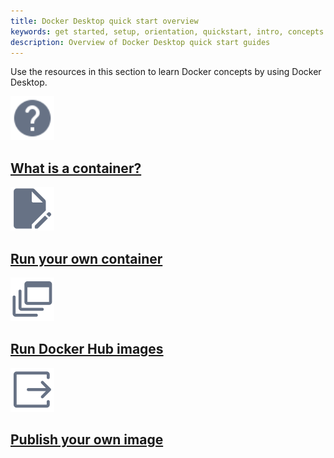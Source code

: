 ```yaml
---
title: Docker Desktop quick start overview
keywords: get started, setup, orientation, quickstart, intro, concepts
description: Overview of Docker Desktop quick start guides
---
```


Use the resources in this section to learn Docker concepts by using Docker Desktop.

<div class="component-container">
    <!--start row-->
    <div class="row">
      <div class="col-xs-12 col-sm-12 col-md-12 col-lg-4 block">
        <div class="component">
             <div class="component-icon">
                 <a href="/get-started/what-is-a-container/"><img src="/assets/images/help.svg" alt="what is a container" width="70" height="70"></a>
             </div>
                 <h2 id="what-is-a-container"><a href="/get-started/what-is-a-container/">What is a container?</a></h2>
        </div>
      </div>
     <div class="col-xs-12 col-sm-12 col-md-12 col-lg-4 block">
        <div class="component">
            <div class="component-icon">
                <a href="/get-started/run-your-own-container/"><img src="/assets/images/build-frontends.svg" alt="run your own container" width="70" height="70"></a>
            </div>
                <h2 id="run-your-own-container"><a href="/get-started/run-your-own-container">Run your own container</a></h2>
            </div>
        </div>
  </div>  
    <!--start row-->
    <div class="row">
      <div class="col-xs-12 col-sm-12 col-md-12 col-lg-4 block">
        <div class="component">
             <div class="component-icon">
                 <a href="/get-started/run-docker-hub-images/"><img src="/assets/images/build-multi-platform.svg" alt="run docker hub images" width="70" height="70"></a>
                 </div>
                 <h2 id="run-docker-hub-images"><a href="/get-started/run-docker-hub-images">Run Docker Hub images</a></h2>
            </div>
        </div>
     <div class="col-xs-12 col-sm-12 col-md-12 col-lg-4 block">
        <div class="component">
            <div class="component-icon">
                <a href="/get-started/publish-your-own-image/"><img src="/assets/images/build-exporters.svg" alt="publish your own image" width="70" height="70"></a>
            </div>
                <h2 id="publish-your-own-image"><a href="/get-started/publish-your-own-image/">Publish your own image</a></h2>
            </div>
        </div>
    </div>
</div>
